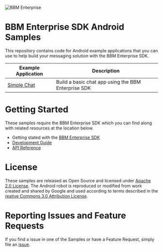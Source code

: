 ![BBM Enterprise](http://help.blackberry.com/resources/images/products/enterprise-bbm-sdk.png)

# BBM Enterprise SDK Android Samples

This repository contains code for Android example applications that you can use to help build your messaging solution with the BBM Enterprise SDK.


| Example Application                      | Description                              |
| ---------------------------------------- | ---------------------------------------- |
| [Simple Chat](https://developer.blackberry.com/files/bbm-enterprise/android/developerguide/examples/SimpleChat/README.html)      | Build a basic chat app using the BBM Enterprise SDK |

# Getting Started

These samples require the BBM Enterprise SDK which you can find along with related resources at the location below.
    
* Getting stated with the [BBM Enterprise SDK](http://community.blackberry.com/bbm-enterprise)
* [Development Guide](http://help.blackberry.com/en/bbm-enterprise-sdk-for-android/current/)
* [API Reference](https://developer.blackberry.com/files/bbm-enterprise/android/index.html)

# License

These samples are released as Open Source and licensed under [Apache 2.0 License](http://www.apache.org/licenses/LICENSE-2.0.html).  The Android robot is reproduced or modified from work created and shared by Google and used according to terms described in the [reative Commons 3.0 Attribution License](https://creativecommons.org/licenses/by/3.0/).

# Reporting Issues and Feature Requests

If you find a issue in one of the Samples or have a Feature Request, simply file an [issue](https://github.com/blackberry/bbme-sdk-android-samples/issues).

